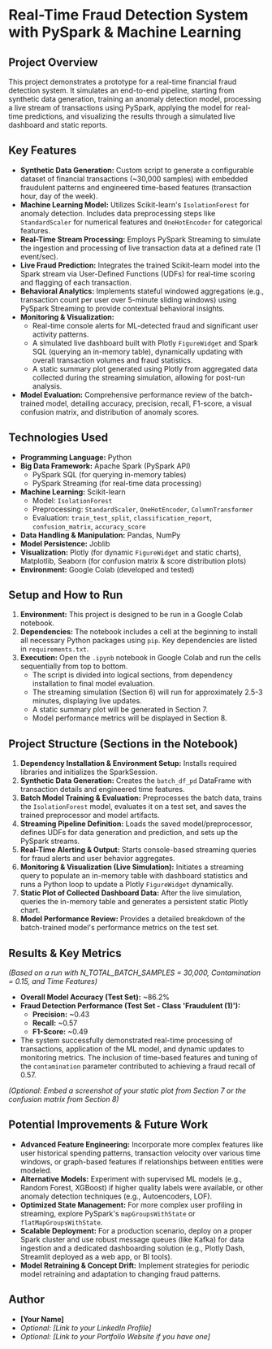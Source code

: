 # Real-Time Fraud Detection System with PySpark & Machine Learning

## Project Overview
This project demonstrates a prototype for a real-time financial fraud detection system. It simulates an end-to-end pipeline, starting from synthetic data generation, training an anomaly detection model, processing a live stream of transactions using PySpark, applying the model for real-time predictions, and visualizing the results through a simulated live dashboard and static reports.

## Key Features
- **Synthetic Data Generation:** Custom script to generate a configurable dataset of financial transactions (~30,000 samples) with embedded fraudulent patterns and engineered time-based features (transaction hour, day of the week).
- **Machine Learning Model:** Utilizes Scikit-learn's `IsolationForest` for anomaly detection. Includes data preprocessing steps like `StandardScaler` for numerical features and `OneHotEncoder` for categorical features.
- **Real-Time Stream Processing:** Employs PySpark Streaming to simulate the ingestion and processing of live transaction data at a defined rate (1 event/sec).
- **Live Fraud Prediction:** Integrates the trained Scikit-learn model into the Spark stream via User-Defined Functions (UDFs) for real-time scoring and flagging of each transaction.
- **Behavioral Analytics:** Implements stateful windowed aggregations (e.g., transaction count per user over 5-minute sliding windows) using PySpark Streaming to provide contextual behavioral insights.
- **Monitoring & Visualization:**
    - Real-time console alerts for ML-detected fraud and significant user activity patterns.
    - A simulated live dashboard built with Plotly `FigureWidget` and Spark SQL (querying an in-memory table), dynamically updating with overall transaction volumes and fraud statistics.
    - A static summary plot generated using Plotly from aggregated data collected during the streaming simulation, allowing for post-run analysis.
- **Model Evaluation:** Comprehensive performance review of the batch-trained model, detailing accuracy, precision, recall, F1-score, a visual confusion matrix, and distribution of anomaly scores.

## Technologies Used
- **Programming Language:** Python
- **Big Data Framework:** Apache Spark (PySpark API)
    - PySpark SQL (for querying in-memory tables)
    - PySpark Streaming (for real-time data processing)
- **Machine Learning:** Scikit-learn
    - Model: `IsolationForest`
    - Preprocessing: `StandardScaler`, `OneHotEncoder`, `ColumnTransformer`
    - Evaluation: `train_test_split`, `classification_report`, `confusion_matrix`, `accuracy_score`
- **Data Handling & Manipulation:** Pandas, NumPy
- **Model Persistence:** Joblib
- **Visualization:** Plotly (for dynamic `FigureWidget` and static charts), Matplotlib, Seaborn (for confusion matrix & score distribution plots)
- **Environment:** Google Colab (developed and tested)

## Setup and How to Run
1.  **Environment:** This project is designed to be run in a Google Colab notebook.
2.  **Dependencies:** The notebook includes a cell at the beginning to install all necessary Python packages using `pip`. Key dependencies are listed in `requirements.txt`.
3.  **Execution:** Open the `.ipynb` notebook in Google Colab and run the cells sequentially from top to bottom.
    - The script is divided into logical sections, from dependency installation to final model evaluation.
    - The streaming simulation (Section 6) will run for approximately 2.5-3 minutes, displaying live updates.
    - A static summary plot will be generated in Section 7.
    - Model performance metrics will be displayed in Section 8.

## Project Structure (Sections in the Notebook)
1.  **Dependency Installation & Environment Setup:** Installs required libraries and initializes the SparkSession.
2.  **Synthetic Data Generation:** Creates the `batch_df_pd` DataFrame with transaction details and engineered time features.
3.  **Batch Model Training & Evaluation:** Preprocesses the batch data, trains the `IsolationForest` model, evaluates it on a test set, and saves the trained preprocessor and model artifacts.
4.  **Streaming Pipeline Definition:** Loads the saved model/preprocessor, defines UDFs for data generation and prediction, and sets up the PySpark streams.
5.  **Real-Time Alerting & Output:** Starts console-based streaming queries for fraud alerts and user behavior aggregates.
6.  **Monitoring & Visualization (Live Simulation):** Initiates a streaming query to populate an in-memory table with dashboard statistics and runs a Python loop to update a Plotly `FigureWidget` dynamically.
7.  **Static Plot of Collected Dashboard Data:** After the live simulation, queries the in-memory table and generates a persistent static Plotly chart.
8.  **Model Performance Review:** Provides a detailed breakdown of the batch-trained model's performance metrics on the test set.

## Results & Key Metrics
*(Based on a run with N_TOTAL_BATCH_SAMPLES = 30,000, Contamination = 0.15, and Time Features)*
- **Overall Model Accuracy (Test Set):** ~86.2%
- **Fraud Detection Performance (Test Set - Class 'Fraudulent (1)'):**
    - **Precision:** ~0.43
    - **Recall:** ~0.57
    - **F1-Score:** ~0.49
- The system successfully demonstrated real-time processing of transactions, application of the ML model, and dynamic updates to monitoring metrics. The inclusion of time-based features and tuning of the `contamination` parameter contributed to achieving a fraud recall of 0.57.

*(Optional: Embed a screenshot of your static plot from Section 7 or the confusion matrix from Section 8)*

## Potential Improvements & Future Work
- **Advanced Feature Engineering:** Incorporate more complex features like user historical spending patterns, transaction velocity over various time windows, or graph-based features if relationships between entities were modeled.
- **Alternative Models:** Experiment with supervised ML models (e.g., Random Forest, XGBoost) if higher quality labels were available, or other anomaly detection techniques (e.g., Autoencoders, LOF).
- **Optimized State Management:** For more complex user profiling in streaming, explore PySpark's `mapGroupsWithState` or `flatMapGroupsWithState`.
- **Scalable Deployment:** For a production scenario, deploy on a proper Spark cluster and use robust message queues (like Kafka) for data ingestion and a dedicated dashboarding solution (e.g., Plotly Dash, Streamlit deployed as a web app, or BI tools).
- **Model Retraining & Concept Drift:** Implement strategies for periodic model retraining and adaptation to changing fraud patterns.

## Author
- **[Your Name]**
- *Optional: [Link to your LinkedIn Profile]*
- *Optional: [Link to your Portfolio Website if you have one]*
